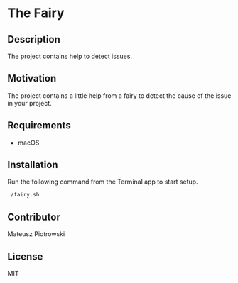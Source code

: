 # The Fairy

## Description

The project contains help to detect issues.

## Motivation

The project contains a little help from a fairy to detect the cause of the issue in your project.

## Requirements

- macOS

## Installation

Run the following command from the Terminal app to start setup.

```bash
./fairy.sh
```
## Contributor

Mateusz Piotrowski

## License

MIT
